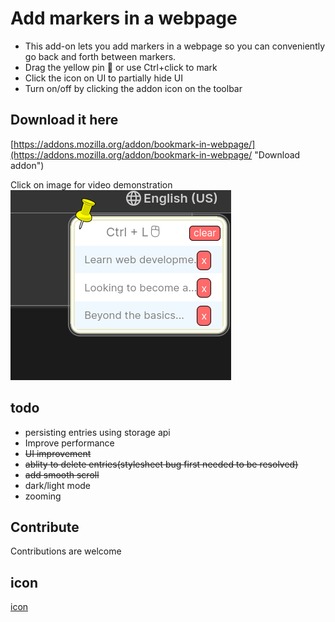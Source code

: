 # Add markers in a webpage

* This add-on lets you add markers in a webpage so you can conveniently go back and forth between markers.
* Drag the yellow pin 📌 or use Ctrl+click to mark
* Click the icon on UI to partially hide UI
* Turn on/off by clicking the addon icon on the toolbar

## Download it here
[https://addons.mozilla.org/addon/bookmark-in-webpage/](https://addons.mozilla.org/addon/bookmark-in-webpage/ "Download addon")

Click on image for video demonstration  
[![Screenshot of the Firefox Addon](./directory/addon.png?raw=true)](https://youtu.be/f9lBxirdrcA)

## todo
* persisting entries using storage api
* Improve performance
* ~~UI improvement~~
* ~~ablity to delete entries(stylesheet bug first needed to be resolved)~~
* ~~add smooth scroll~~
* dark/light mode
* zooming

## Contribute
Contributions are welcome

## icon 
[icon](https://maps.google.com/mapfiles/kml/pushpin/ylw-pushpin.png "an icon")

